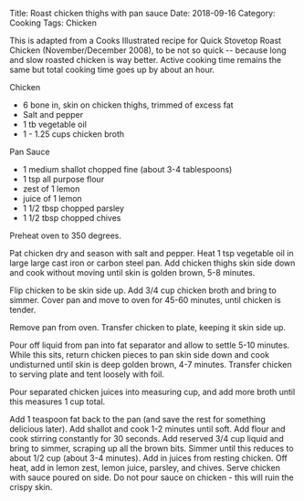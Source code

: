 Title: Roast chicken thighs with pan sauce
Date: 2018-09-16
Category: Cooking
Tags: Chicken

This is adapted from a Cooks Illustrated recipe for Quick Stovetop Roast Chicken (November/December 2008), to be not so quick -- because long and slow roasted chicken is way better.  Active cooking time remains the same but total cooking time goes up by about an hour.

Chicken 

* 6 bone in, skin on chicken thighs, trimmed of excess fat
* Salt and pepper
* 1 tb vegetable oil
* 1 - 1.25 cups chicken broth

Pan Sauce

* 1 medium shallot chopped fine (about 3-4 tablespoons)
* 1 tsp all purpose flour
* zest of 1 lemon
* juice of 1 lemon
* 1 1/2 tbsp chopped parsley
* 1 1/2 tbsp chopped chives

Preheat oven to 350 degrees.

Pat chicken dry and season with salt and pepper.
Heat 1 tsp vegetable oil in large large cast iron or carbon steel pan.  Add chicken thighs skin side down and cook without moving until skin is golden brown, 5-8 minutes.

Flip chicken to be skin side up.  Add 3/4 cup chicken broth and bring to simmer.  Cover pan and move to oven for 45-60 minutes, until chicken is tender.

Remove pan from oven.  Transfer chicken to plate, keeping it skin side up.  

Pour off liquid from pan into fat separator and allow to settle 5-10 minutes.  While this sits, return chicken pieces to pan skin side down and cook undisturned until skin is deep golden brown, 4-7 minutes.  Transfer chicken to serving plate and tent loosely with foil.

Pour separated chicken juices into measuring cup, and add more broth until this measures 1 cup total.  

Add 1 teaspoon fat back to the pan (and save the rest for something delicious later). Add shallot and cook 1-2 minutes until soft.  Add flour and cook stirring constantly for 30 seconds.  Add reserved 3/4 cup liquid and bring to simmer, scraping up all the brown bits.  Simmer until this reduces to about 1/2 cup (about 3-4 minutes).  Add in juices from resting chicken.  Off heat, add in lemon zest, lemon juice, parsley, and chives.  Serve chicken with sauce poured on side. Do not pour sauce on chicken - this will ruin the crispy skin.

